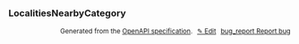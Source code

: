 <!--- This is a generated file, do not edit! -->
<!--- [START woosmap_http_schema_localitiesnearbycategory] -->
<h3 class="schema-object" id="LocalitiesNearbyCategory">LocalitiesNearbyCategory</h3>

<p style="text-align: right; font-size: smaller;">Generated from the <a data-label="openapi-github" href="https://github.com/woosmap/openapi-specification" title="Woosmap OpenAPI Specification" class="external">OpenAPI specification</a>.
<a data-label="openapi-github-woosmap-http-schema-localitiesnearbycategory" data-action="edit" style="margin-left: 5px;" href="https://github.com/woosmap/openapi-specification/blob/main/specification/schemas/LocalitiesNearbyCategory.yml" title="Edit on GitHub">✎ Edit</a>
<a data-label="openapi-github-woosmap-http-schema-localitiesnearbycategory" data-action="bug" style="margin-left: 5px;" href="https://github.com/woosmap/openapi-specification/issues/new?assignees=&labels=type%3A+bug%2C+triage+me&template=bug_report.md&title=[schemas] Bug - LocalitiesNearbyCategory" title="File bug for schemas on GitHub"><span class="material-icons">bug_report</span> Report bug</a>
</p>

<!--- [END woosmap_http_schema_localitiesnearbycategory] -->
